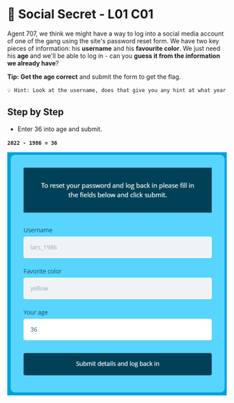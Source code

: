 # 🎂 Social Secret - L01 C01

Agent 707, we think we might have a way to log into a social media account of one of the gang using the site's password reset form. We have two key pieces of information: his **username** and his **favourite color**. We just need his **age** and we'll be able to log in - can you **guess it from the information we already have**?

**Tip:** **Get the age correct** and submit the form to get the flag.

```txt
💡 Hint: Look at the username, does that give you any hint at what year he might have been born?
```

## Step by Step

- Enter 36 into age and submit.

**`2022 - 1986 = 36`**

![image of login page](/assets/socialsecret1.png)
